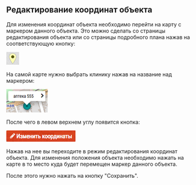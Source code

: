 ## Редактирование координат объекта

Для изменения координат объекта необходимо перейти на карту с маркером данного объекта. Это можно сделать со страницы редактирования объекта или со страницы подробного плана нажав на соответствующую кнопку:

![](../images/map-icon-marker.png)

На самой карте нужно выбрать клинику нажав на название над маркером:

![](../images/map-object-marker-active.png)

После чего в левом верхнем углу появится кнопка:

![](../images/map-btn-change-ltalng.png)

Нажав на нее вы переходите в режим редактирования координат объекта. Для изменения положения объекта необходимо нажать на карте в то место куда будет перемещен маркер данного объекта.

После этого нужно нажать на кнопку "Сохранить".